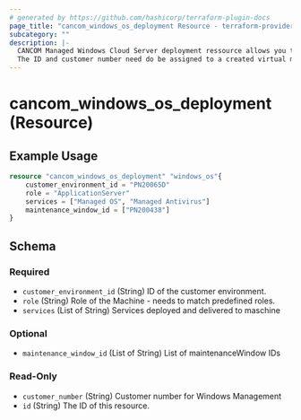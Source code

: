 ```yaml
---
# generated by https://github.com/hashicorp/terraform-plugin-docs
page_title: "cancom_windows_os_deployment Resource - terraform-provider-cancom"
subcategory: ""
description: |-
  CANCOM Managed Windows Cloud Server deployment ressource allows you to send metadata to CANCOM Windows Server management platform.
  The ID and customer number need do be assigned to a created virtual machine with CANCOM Windows Images and allows the autoregistration, installation and integration to customer environment.
---
```


# cancom_windows_os_deployment (Resource)

## Example Usage

```terraform
resource "cancom_windows_os_deployment" "windows_os"{
    customer_environment_id = "PN20065D"
    role = "ApplicationServer"
    services = ["Managed OS", "Managed Antivirus"]
    maintenance_window_id = ["PN200438"]
}
```


<!-- schema generated by tfplugindocs -->
## Schema

### Required

- `customer_environment_id` (String) ID of the customer environment.
- `role` (String) Role of the Machine - needs to match predefined roles.
- `services` (List of String) Services deployed and delivered to maschine

### Optional

- `maintenance_window_id` (List of String) List of maintenanceWindow IDs

### Read-Only

- `customer_number` (String) Customer number for Windows Management
- `id` (String) The ID of this resource.
